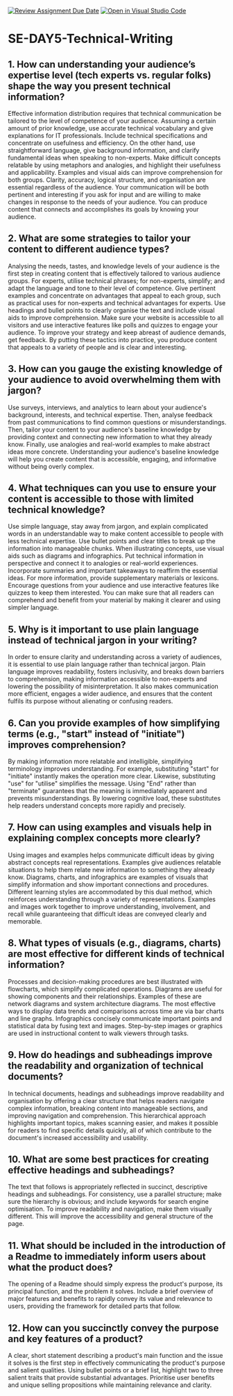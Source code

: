 [![Review Assignment Due Date](https://classroom.github.com/assets/deadline-readme-button-22041afd0340ce965d47ae6ef1cefeee28c7c493a6346c4f15d667ab976d596c.svg)](https://classroom.github.com/a/zsAR-pyY)
[![Open in Visual Studio Code](https://classroom.github.com/assets/open-in-vscode-2e0aaae1b6195c2367325f4f02e2d04e9abb55f0b24a779b69b11b9e10269abc.svg)](https://classroom.github.com/online_ide?assignment_repo_id=18481540&assignment_repo_type=AssignmentRepo)
# SE-DAY5-Technical-Writing
## 1. How can understanding your audience’s expertise level (tech experts vs. regular folks) shape the way you present technical information?
Effective information distribution requires that technical communication be tailored to the level of competence of your audience. Assuming a certain amount of prior knowledge, use accurate technical vocabulary and give explanations for IT professionals. Include technical specifications and concentrate on usefulness and efficiency. On the other hand, use straightforward language, give background information, and clarify fundamental ideas when speaking to non-experts. Make difficult concepts relatable by using metaphors and analogies, and highlight their usefulness and applicability. Examples and visual aids can improve comprehension for both groups. Clarity, accuracy, logical structure, and organisation are essential regardless of the audience. Your communication will be both pertinent and interesting if you ask for input and are willing to make changes in response to the needs of your audience. You can produce content that connects and accomplishes its goals by knowing your audience.

## 2. What are some strategies to tailor your content to different audience types?
Analysing the needs, tastes, and knowledge levels of your audience is the first step in creating content that is effectively tailored to various audience groups. For experts, utilise technical phrases; for non-experts, simplify; and adapt the language and tone to their level of competence. Give pertinent examples and concentrate on advantages that appeal to each group, such as practical uses for non-experts and technical advantages for experts. Use headings and bullet points to clearly organise the text and include visual aids to improve comprehension. Make sure your website is accessible to all visitors and use interactive features like polls and quizzes to engage your audience. To improve your strategy and keep abreast of audience demands, get feedback. By putting these tactics into practice, you produce content that appeals to a variety of people and is clear and interesting.

## 3. How can you gauge the existing knowledge of your audience to avoid overwhelming them with jargon?
Use surveys, interviews, and analytics to learn about your audience's background, interests, and technical expertise. Then, analyse feedback from past communications to find common questions or misunderstandings. Then, tailor your content to your audience's baseline knowledge by providing context and connecting new information to what they already know. Finally, use analogies and real-world examples to make abstract ideas more concrete. Understanding your audience's baseline knowledge will help you create content that is accessible, engaging, and informative without being overly complex.

## 4. What techniques can you use to ensure your content is accessible to those with limited technical knowledge?
Use simple language, stay away from jargon, and explain complicated words in an understandable way to make content accessible to people with less technical expertise. Use bullet points and clear titles to break up the information into manageable chunks. When illustrating concepts, use visual aids such as diagrams and infographics. Put technical information in perspective and connect it to analogies or real-world experiences. Incorporate summaries and important takeaways to reaffirm the essential ideas. For more information, provide supplementary materials or lexicons. Encourage questions from your audience and use interactive features like quizzes to keep them interested. You can make sure that all readers can comprehend and benefit from your material by making it clearer and using simpler language.

## 5. Why is it important to use plain language instead of technical jargon in your writing?
In order to ensure clarity and understanding across a variety of audiences, it is essential to use plain language rather than technical jargon. Plain language improves readability, fosters inclusivity, and breaks down barriers to comprehension, making information accessible to non-experts and lowering the possibility of misinterpretation. It also makes communication more efficient, engages a wider audience, and ensures that the content fulfils its purpose without alienating or confusing readers.

## 6. Can you provide examples of how simplifying terms (e.g., "start" instead of "initiate") improves comprehension?
By making information more relatable and intelligible, simplifying terminology improves understanding. For example, substituting "start" for "initiate" instantly makes the operation more clear. Likewise, substituting "use" for "utilise" simplifies the message. Using "End" rather than "terminate" guarantees that the meaning is immediately apparent and prevents misunderstandings. By lowering cognitive load, these substitutes help readers understand concepts more rapidly and precisely.

## 7. How can using examples and visuals help in explaining complex concepts more clearly?
Using images and examples helps communicate difficult ideas by giving abstract concepts real representations. Examples give audiences relatable situations to help them relate new information to something they already know. Diagrams, charts, and infographics are examples of visuals that simplify information and show important connections and procedures. Different learning styles are accommodated by this dual method, which reinforces understanding through a variety of representations. Examples and images work together to improve understanding, involvement, and recall while guaranteeing that difficult ideas are conveyed clearly and memorable.

## 8. What types of visuals (e.g., diagrams, charts) are most effective for different kinds of technical information?
Processes and decision-making procedures are best illustrated with flowcharts, which simplify complicated operations. Diagrams are useful for showing components and their relationships. Examples of these are network diagrams and system architecture diagrams. The most effective ways to display data trends and comparisons across time are via bar charts and line graphs. Infographics concisely communicate important points and statistical data by fusing text and images. Step-by-step images or graphics are used in instructional content to walk viewers through tasks.

## 9. How do headings and subheadings improve the readability and organization of technical documents?
In technical documents, headings and subheadings improve readability and organisation by offering a clear structure that helps readers navigate complex information, breaking content into manageable sections, and improving navigation and comprehension. This hierarchical approach highlights important topics, makes scanning easier, and makes it possible for readers to find specific details quickly, all of which contribute to the document's increased accessibility and usability.

## 10. What are some best practices for creating effective headings and subheadings?
The text that follows is appropriately reflected in succinct, descriptive headings and subheadings. For consistency, use a parallel structure; make sure the hierarchy is obvious; and include keywords for search engine optimisation. To improve readability and navigation, make them visually different. This will improve the accessibility and general structure of the page.

## 11. What should be included in the introduction of a Readme to immediately inform users about what the product does?
The opening of a Readme should simply express the product's purpose, its principal function, and the problem it solves. Include a brief overview of major features and benefits to rapidly convey its value and relevance to users, providing the framework for detailed parts that follow.

## 12. How can you succinctly convey the purpose and key features of a product?
A clear, short statement describing a product's main function and the issue it solves is the first step in effectively communicating the product's purpose and salient qualities. Using bullet points or a brief list, highlight two to three salient traits that provide substantial advantages. Prioritise user benefits and unique selling propositions while maintaining relevance and clarity.

